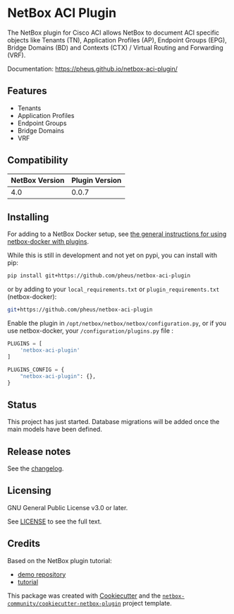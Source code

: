 # NetBox ACI Plugin

The NetBox plugin for Cisco ACI allows NetBox to document ACI specific objects
like Tenants (TN), Application Profiles (AP), Endpoint Groups (EPG),
Bridge Domains (BD) and Contexts (CTX) / Virtual Routing and Forwarding (VRF).

Documentation: https://pheus.github.io/netbox-aci-plugin/

## Features

- Tenants
- Application Profiles
- Endpoint Groups
- Bridge Domains
- VRF

## Compatibility

| NetBox Version | Plugin Version |
|----------------|----------------|
|     4.0        |      0.0.7     |

## Installing

For adding to a NetBox Docker setup, see
[the general instructions for using netbox-docker with plugins](https://github.com/netbox-community/netbox-docker/wiki/Using-Netbox-Plugins).

While this is still in development and not yet on pypi, you can install with
pip:

```bash
pip install git+https://github.com/pheus/netbox-aci-plugin
```

or by adding to your `local_requirements.txt` or `plugin_requirements.txt`
(netbox-docker):

```bash
git+https://github.com/pheus/netbox-aci-plugin
```

Enable the plugin in `/opt/netbox/netbox/netbox/configuration.py`,
 or if you use netbox-docker, your `/configuration/plugins.py` file :

```python
PLUGINS = [
    'netbox-aci-plugin'
]

PLUGINS_CONFIG = {
    "netbox-aci-plugin": {},
}
```

## Status

This project has just started.
Database migrations will be added once the main models have been defined.

## Release notes

See the [changelog](https://github.com/pheus/netbox-aci-plugin/blob/main/CHANGELOG.md).

## Licensing

GNU General Public License v3.0 or later.

See [LICENSE](https://www.gnu.org/licenses/gpl-3.0.txt) to see the full text.

## Credits

Based on the NetBox plugin tutorial:

- [demo repository](https://github.com/netbox-community/netbox-plugin-demo)
- [tutorial](https://github.com/netbox-community/netbox-plugin-tutorial)

This package was created with [Cookiecutter](https://github.com/audreyr/cookiecutter) and the
[`netbox-community/cookiecutter-netbox-plugin`](https://github.com/netbox-community/cookiecutter-netbox-plugin) project template.
